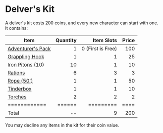 # Delver's Kit

A delver's kit costs 200 coins, and every new character can start with one. It contains:

| Item                                                                            | Quantity |        Item Slots | Price |
| ------------------------------------------------------------------------------- | -------: | ----------------: | ----: |
| [Adventurer's Pack](Adventurer's%20Pack.md)                                     |        1 | 0 (First is Free) |   100 |
| [Grappling Hook](Individual%20Item%20Cards/Gear/25%20Coins/Grappling%20Hook.md) |        1 |                 1 |    25 |
| [Iron Pitons (10)](Individual%20Item%20Cards/Gear/10%20Coins/Iron%20Piton.md)   |       10 |                 1 |    10 |
| [Rations](Individual%20Item%20Cards/Gear/1%20Coin/Ration.md)                    |        6 |                 3 |     3 |
| [Rope (50')](Individual%20Item%20Cards/Gear/50%20Coins/Rope%20(50').md)         |        1 |                 1 |    50 |
| [Tinderbox](Individual%20Item%20Cards/Gear/10%20Coins/Tinderbox.md)             |        1 |                 1 |    10 |
| [Torches](Individual%20Item%20Cards/Gear/1%20Coin/Torch.md)                     |        2 |                 2 |     2 |
| ============                                                                    |   ====== |         ========= |  ==== |
| Total                                                                           |       -- |                 9 |   200 |
You may decline any items in the kit for their coin value.